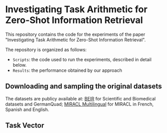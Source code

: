 # Investigating Task Arithmetic for Zero-Shot Information Retrieval

This repository contains the code for the experiments of the paper "Investigating Task Arithmetic for Zero-Shot Information Retrieval".

The repository is organized as follows:

- `Scripts`: the code used to run the experiments, described in detail below.
- `Results`: the performance obtained by our approach


## Downloading and sampling the original datasets

The datasets are publicy available at: 
<a href="url">[BEIR](https://github.com/beir-cellar/beir)</a> for Scientific and Biomedical datasets and GermanQuad;
<a href="url">[MIRACL Multilingual](https://github.com/project-miracl/miracl)</a> for MIRACL in French, Spanish and English.


## Task Vector


